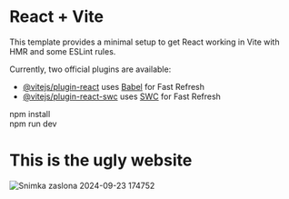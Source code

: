 # React + Vite

This template provides a minimal setup to get React working in Vite with HMR and some ESLint rules.

Currently, two official plugins are available:

- [@vitejs/plugin-react](https://github.com/vitejs/vite-plugin-react/blob/main/packages/plugin-react/README.md) uses [Babel](https://babeljs.io/) for Fast Refresh
- [@vitejs/plugin-react-swc](https://github.com/vitejs/vite-plugin-react-swc) uses [SWC](https://swc.rs/) for Fast Refresh

npm install <br>
npm run dev <br>

# This is the ugly website

![Snimka zaslona 2024-09-23 174752](https://github.com/user-attachments/assets/348573ca-0ee0-47a1-bd58-1bcb7c6520ad)
